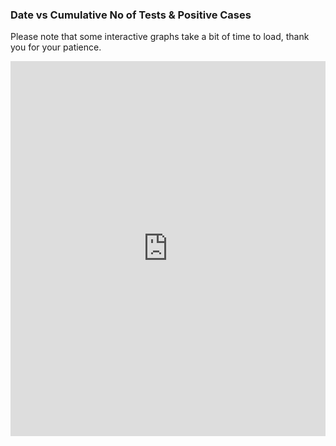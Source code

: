 ### Date vs Cumulative No of Tests & Positive Cases
Please note that some interactive graphs take a bit of time to load, thank you for your patience.
<br>
<div align="center">
    <iframe src="https://simonrosen173.github.io/Covid19SAData/date_vs_cases_tests.html" align="middle" frameborder="0" width="100%" height="600px"></iframe>
</div>